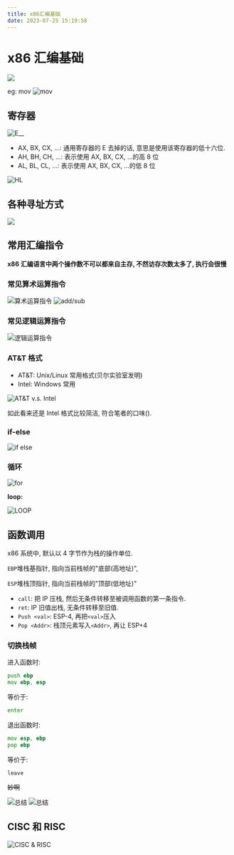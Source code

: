 ```yaml
---
title: x86汇编基础
date: 2023-07-25 15:19:58
---
```


# x86 汇编基础

![](image-23.png)

eg: mov
![mov](image-24.png)

## 寄存器

![E__](image-25.png)

- AX, BX, CX, ...: 通用寄存器的 E 去掉的话, 意思是使用该寄存器的低十六位.
- AH, BH, CH, ...: 表示使用 AX, BX, CX, ...的高 8 位
- AL, BL, CL, ...: 表示使用 AX, BX, CX, ...的低 8 位

![HL](image-26.png)

## 各种寻址方式

![](image-27.png)

## 常用汇编指令

**x86 汇编语言中两个操作数不可以都来自主存, 不然访存次数太多了, 执行会很慢**

### 常见算术运算指令

![算术运算指令](image-28.png)
![add/sub](image-29.png)

### 常见逻辑运算指令

![逻辑运算指令](image-30.png)

### AT&T 格式

- AT&T: Unix/Linux 常用格式(贝尔实验室发明)
- Intel: Windows 常用

![AT&T v.s. Intel](image-31.png)

如此看来还是 Intel 格式比较简洁, 符合笔者的口味().

### if-else

![if else](image-32.png)

### 循环

![for](image-33.png)

**loop:**

![LOOP](image-34.png)

## 函数调用

x86 系统中, 默认以 4 字节作为栈的操作单位.

`EBP`堆栈基指针, 指向当前栈帧的"底部(高地址)",

`ESP`堆栈顶指针, 指向当前栈帧的"顶部(低地址)"

- `call`: 把 IP 压栈, 然后无条件转移至被调用函数的第一条指令.
- `ret`: IP 旧值出栈, 无条件转移至旧值.
- `Push <val>`: ESP-4, 再把`<val>`压入
- `Pop <Addr>`: 栈顶元素写入`<Addr>`, 再让 ESP+4

### 切换栈帧

进入函数时:

```asm
push ebp
mov ebp, esp
```

等价于:

```asm
enter
```

退出函数时:

```asm
mov esp, ebp
pop ebp
```

等价于:

```
leave
```

~~妙啊~~

![总结](image-35.png)
![总结](image-36.png)

## CISC 和 RISC

![CISC & RISC](image-37.png)
